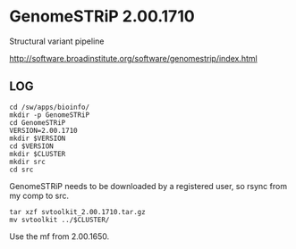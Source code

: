 GenomeSTRiP 2.00.1710
=====================

Structural variant pipeline

<http://software.broadinstitute.org/software/genomestrip/index.html>

LOG
---

    cd /sw/apps/bioinfo/
    mkdir -p GenomeSTRiP
    cd GenomeSTRiP
    VERSION=2.00.1710
    mkdir $VERSION
    cd $VERSION
    mkdir $CLUSTER
    mkdir src
    cd src

GenomeSTRiP needs to be downloaded by a registered user, so rsync from my comp to src.

    tar xzf svtoolkit_2.00.1710.tar.gz 
    mv svtoolkit ../$CLUSTER/

Use the mf from 2.00.1650.

